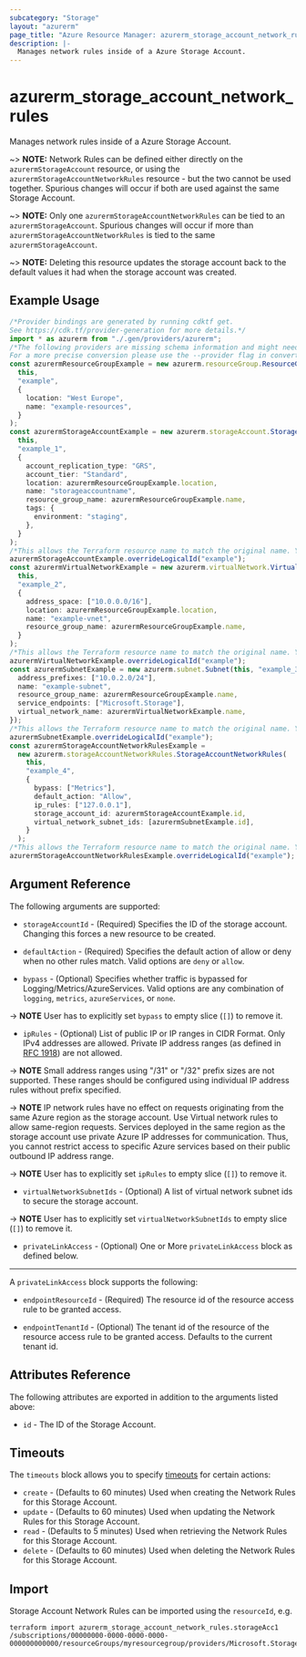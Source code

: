 ```yaml
---
subcategory: "Storage"
layout: "azurerm"
page_title: "Azure Resource Manager: azurerm_storage_account_network_rules"
description: |-
  Manages network rules inside of a Azure Storage Account.
---
```


# azurerm\_storage\_account\_network\_rules

Manages network rules inside of a Azure Storage Account.

\~> **NOTE:** Network Rules can be defined either directly on the `azurermStorageAccount` resource, or using the `azurermStorageAccountNetworkRules` resource - but the two cannot be used together. Spurious changes will occur if both are used against the same Storage Account.

\~> **NOTE:** Only one `azurermStorageAccountNetworkRules` can be tied to an `azurermStorageAccount`. Spurious changes will occur if more than `azurermStorageAccountNetworkRules` is tied to the same `azurermStorageAccount`.

\~> **NOTE:** Deleting this resource updates the storage account back to the default values it had when the storage account was created.

## Example Usage

```typescript
/*Provider bindings are generated by running cdktf get.
See https://cdk.tf/provider-generation for more details.*/
import * as azurerm from "./.gen/providers/azurerm";
/*The following providers are missing schema information and might need manual adjustments to synthesize correctly: azurerm.
For a more precise conversion please use the --provider flag in convert.*/
const azurermResourceGroupExample = new azurerm.resourceGroup.ResourceGroup(
  this,
  "example",
  {
    location: "West Europe",
    name: "example-resources",
  }
);
const azurermStorageAccountExample = new azurerm.storageAccount.StorageAccount(
  this,
  "example_1",
  {
    account_replication_type: "GRS",
    account_tier: "Standard",
    location: azurermResourceGroupExample.location,
    name: "storageaccountname",
    resource_group_name: azurermResourceGroupExample.name,
    tags: {
      environment: "staging",
    },
  }
);
/*This allows the Terraform resource name to match the original name. You can remove the call if you don't need them to match.*/
azurermStorageAccountExample.overrideLogicalId("example");
const azurermVirtualNetworkExample = new azurerm.virtualNetwork.VirtualNetwork(
  this,
  "example_2",
  {
    address_space: ["10.0.0.0/16"],
    location: azurermResourceGroupExample.location,
    name: "example-vnet",
    resource_group_name: azurermResourceGroupExample.name,
  }
);
/*This allows the Terraform resource name to match the original name. You can remove the call if you don't need them to match.*/
azurermVirtualNetworkExample.overrideLogicalId("example");
const azurermSubnetExample = new azurerm.subnet.Subnet(this, "example_3", {
  address_prefixes: ["10.0.2.0/24"],
  name: "example-subnet",
  resource_group_name: azurermResourceGroupExample.name,
  service_endpoints: ["Microsoft.Storage"],
  virtual_network_name: azurermVirtualNetworkExample.name,
});
/*This allows the Terraform resource name to match the original name. You can remove the call if you don't need them to match.*/
azurermSubnetExample.overrideLogicalId("example");
const azurermStorageAccountNetworkRulesExample =
  new azurerm.storageAccountNetworkRules.StorageAccountNetworkRules(
    this,
    "example_4",
    {
      bypass: ["Metrics"],
      default_action: "Allow",
      ip_rules: ["127.0.0.1"],
      storage_account_id: azurermStorageAccountExample.id,
      virtual_network_subnet_ids: [azurermSubnetExample.id],
    }
  );
/*This allows the Terraform resource name to match the original name. You can remove the call if you don't need them to match.*/
azurermStorageAccountNetworkRulesExample.overrideLogicalId("example");

```

## Argument Reference

The following arguments are supported:

*   `storageAccountId` - (Required) Specifies the ID of the storage account. Changing this forces a new resource to be created.

*   `defaultAction` - (Required) Specifies the default action of allow or deny when no other rules match. Valid options are `deny` or `allow`.

*   `bypass` - (Optional) Specifies whether traffic is bypassed for Logging/Metrics/AzureServices. Valid options are any combination of `logging`, `metrics`, `azureServices`, or `none`.

\-> **NOTE** User has to explicitly set `bypass` to empty slice (`[]`) to remove it.

* `ipRules` - (Optional) List of public IP or IP ranges in CIDR Format. Only IPv4 addresses are allowed. Private IP address ranges (as defined in [RFC 1918](https://tools.ietf.org/html/rfc1918#section-3)) are not allowed.

\-> **NOTE** Small address ranges using "/31" or "/32" prefix sizes are not supported. These ranges should be configured using individual IP address rules without prefix specified.

\-> **NOTE** IP network rules have no effect on requests originating from the same Azure region as the storage account. Use Virtual network rules to allow same-region requests. Services deployed in the same region as the storage account use private Azure IP addresses for communication. Thus, you cannot restrict access to specific Azure services based on their public outbound IP address range.

\-> **NOTE** User has to explicitly set `ipRules` to empty slice (`[]`) to remove it.

* `virtualNetworkSubnetIds` - (Optional) A list of virtual network subnet ids to secure the storage account.

\-> **NOTE** User has to explicitly set `virtualNetworkSubnetIds` to empty slice (`[]`) to remove it.

* `privateLinkAccess` - (Optional) One or More `privateLinkAccess` block as defined below.

***

A `privateLinkAccess` block supports the following:

*   `endpointResourceId` - (Required) The resource id of the resource access rule to be granted access.

*   `endpointTenantId` - (Optional) The tenant id of the resource of the resource access rule to be granted access. Defaults to the current tenant id.

## Attributes Reference

The following attributes are exported in addition to the arguments listed above:

* `id` - The ID of the Storage Account.

## Timeouts

The `timeouts` block allows you to specify [timeouts](https://www.terraform.io/language/resources/syntax#operation-timeouts) for certain actions:

* `create` - (Defaults to 60 minutes) Used when creating the  Network Rules for this Storage Account.
* `update` - (Defaults to 60 minutes) Used when updating the Network Rules for this Storage Account.
* `read` - (Defaults to 5 minutes) Used when retrieving the Network Rules for this Storage Account.
* `delete` - (Defaults to 60 minutes) Used when deleting the Network Rules for this Storage Account.

## Import

Storage Account Network Rules can be imported using the `resourceId`, e.g.

```shell
terraform import azurerm_storage_account_network_rules.storageAcc1 /subscriptions/00000000-0000-0000-0000-000000000000/resourceGroups/myresourcegroup/providers/Microsoft.Storage/storageAccounts/myaccount
```
